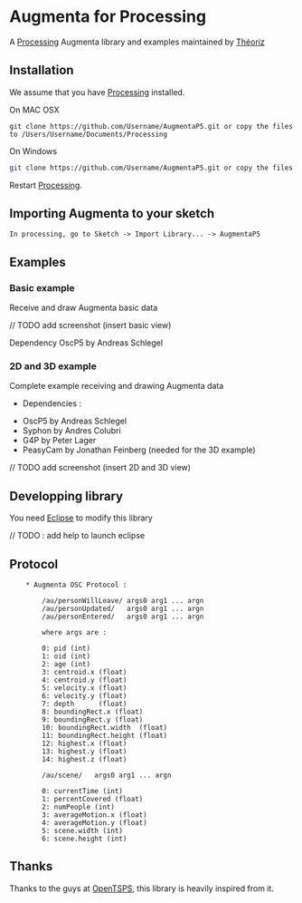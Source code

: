 Augmenta for Processing
=======================

A [Processing][] Augmenta library and examples maintained by [Théoriz][]	

Installation
------------

We assume that you have [Processing][] installed.

On MAC OSX

```
git clone https://github.com/Username/AugmentaP5.git or copy the files to /Users/Username/Documents/Processing
```

On Windows

```bash
git clone https://github.com/Username/AugmentaP5.git or copy the files to C:/My Documents/Processing/
```

Restart [Processing][].

Importing Augmenta to your sketch
---------------------------------

```
In processing, go to Sketch -> Import Library... -> AugmentaP5
```

Examples
--------

### Basic example

Receive and draw Augmenta basic data

// TODO add screenshot (insert basic view)

Dependency
OscP5 by Andreas Schlegel

### 2D and 3D example

Complete example receiving and drawing Augmenta data

* Dependencies :

- OscP5 by Andreas Schlegel
- Syphon by Andres Colubri
- G4P by Peter Lager
- PeasyCam by Jonathan Feinberg (needed for the 3D example)

// TODO add screenshot (insert 2D and 3D view)

Developping library
-------------------

You need [Eclipse][] to modify this library

// TODO : add help to launch eclipse

Protocol
--------

```
    * Augmenta OSC Protocol :

        /au/personWillLeave/ args0 arg1 ... argn
        /au/personUpdated/   args0 arg1 ... argn
        /au/personEntered/   args0 arg1 ... argn

        where args are :

        0: pid (int)
        1: oid (int)
        2: age (int)
        3: centroid.x (float)
        4: centroid.y (float)
        5: velocity.x (float)
        6: velocity.y (float)
        7: depth      (float)
        8: boundingRect.x (float)
        9: boundingRect.y (float)
        10: boundingRect.width  (float)
        11: boundingRect.height (float)
        12: highest.x (float)
        13: highest.y (float)
        14: highest.z (float)

        /au/scene/   args0 arg1 ... argn

        0: currentTime (int)
        1: percentCovered (float)
        2: numPeople (int)
        3: averageMotion.x (float)
        4: averageMotion.y (float)
        5: scene.width (int)
        6: scene.height (int)
```

Thanks
------

Thanks to the guys at [OpenTSPS][], this library is heavily inspired from it.

[Processing]: http://www.processing.org/
[Théoriz]: http://www.theoriz.com/
[OpenTSPS]: https://github.com/labatrockwell/openTSPS/
[Eclipse]: http://www.eclipse.org/
